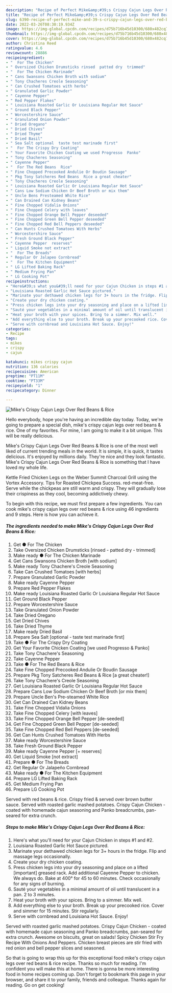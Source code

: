 ```yaml
---
description: "Recipe of Perfect Mike&amp;#39;s Crispy Cajun Legs Over Red Beans &amp;amp; Rice"
title: "Recipe of Perfect Mike&amp;#39;s Crispy Cajun Legs Over Red Beans &amp;amp; Rice"
slug: 6390-recipe-of-perfect-mike-and-39-s-crispy-cajun-legs-over-red-beans-and-amp-rice
date: 2022-03-26T08:30:19.934Z
image: https://img-global.cpcdn.com/recipes/d75b716b45d10300/680x482cq70/mikes-crispy-cajun-legs-over-red-beans-rice-recipe-main-photo.jpg
thumbnail: https://img-global.cpcdn.com/recipes/d75b716b45d10300/680x482cq70/mikes-crispy-cajun-legs-over-red-beans-rice-recipe-main-photo.jpg
cover: https://img-global.cpcdn.com/recipes/d75b716b45d10300/680x482cq70/mikes-crispy-cajun-legs-over-red-beans-rice-recipe-main-photo.jpg
author: Christina Reed
ratingvalue: 4.6
reviewcount: 28886
recipeingredient:
- "  For The Chicken"
- " Oversized Chicken Drumsticks rinsed  patted dry  trimmed"
- "  For The Chicken Marinade"
- " Cans Swansons Chicken Broth with sodium"
- " Tony Chacheres Creole Seasoning"
- " Can Crushed Tomatoes with herbs"
- " Granulated Garlic Powder"
- " Cayenne Pepper"
- " Red Pepper Flakes"
- " Louisiana Roasted Garlic Or Louisiana Regular Hot Sauce"
- " Ground Black Pepper"
- " Worcestershire Sauce"
- " Granulated Onion Powder"
- " Dried Oregano"
- " Dried Chives"
- " Dried Thyme"
- " Dried Basil"
- " Sea Salt optional  taste test marinade first"
- "  For The Crispy Dry Coating"
- " Your Favorite Chicken Coating we used Progresso  Panko"
- " Tony Chacheres Seasoning"
- " Cayenne Pepper"
- "  For The Red Beans  Rice"
- " Fine Chopped Precooked Andulie Or Boudin Sausage"
- " Pkg Tony Satcheres Red Beans  Rice a great cheater"
- " Tony Chacheres Creole Seasoning"
- " Louisiana Roasted Garlic Or Louisiana Regular Hot Sauce"
- " Cans Low Sodium Chicken Or Beef Broth or mix them"
- " Uncle Bens Presteamed White Rice"
- " Can Drained Can Kidney Beans"
- " Fine Chopped Vidalia Onions"
- " Fine Chopped Celery with leaves"
- " Fine Chopped Orange Bell Pepper deseeded"
- " Fine Chopped Green Bell Pepper deseeded"
- " Fine Chopped Red Bell Peppers deseeded"
- " Can Hunts Crushed Tomatoes With Herbs"
- " Worcestershire Sauce"
- " Fresh Ground Black Pepper"
- " Cayenne Pepper  reserves"
- " Liquid Smoke not extract"
- "  For The Breads"
- " Regular Or Jalapeo Cornbread"
- "  For The Kitchen Equipment"
- " LG Lifted Baking Rack"
- " Medium Frying Pan"
- " LG Cooking Pot"
recipeinstructions:
- "Here&#39;s what you&#39;ll need for your Cajun Chicken in steps #1 and #2."
- "Louisiana Roasted Garlic Hot Sauce pictured."
- "Marinate your dethawed chicken legs for 3+ hours in the fridge. Flip and massage legs occasionally."
- "Create your dry chicken coating."
- "Press chicken legs into your dry seasoning and place on a lifted [important] greased rack. Add additional Cayenne Pepper to chicken. We always do. Bake at 400° for 45 to 60 minutes. Check occasionally for any signs of burning."
- "Sauté your vegetables in a minimal amount of oil until translucent in a pan. 2 to 3 minutes."
- "Heat your broth with your spices. Bring to a simmer. Mix well."
- "Add everything else to your broth. Break up your precooked rice. Cover and simmer for 15 minutes. Stir regularly."
- "Serve with cornbread and Louisiana Hot Sauce. Enjoy!"
categories:
- Recipe
tags:
- mikes
- crispy
- cajun

katakunci: mikes crispy cajun 
nutrition: 136 calories
recipecuisine: American
preptime: "PT11M"
cooktime: "PT33M"
recipeyield: "1"
recipecategory: Dinner

---
```



![Mike&#39;s Crispy Cajun Legs Over Red Beans &amp; Rice](https://img-global.cpcdn.com/recipes/d75b716b45d10300/680x482cq70/mikes-crispy-cajun-legs-over-red-beans-rice-recipe-main-photo.jpg)

Hello everybody, hope you're having an incredible day today. Today, we're going to prepare a special dish, mike&#39;s crispy cajun legs over red beans &amp; rice. One of my favorites. For mine, I am going to make it a bit unique. This will be really delicious.

Mike&#39;s Crispy Cajun Legs Over Red Beans &amp; Rice is one of the most well liked of current trending meals in the world. It is simple, it is quick, it tastes delicious. It's enjoyed by millions daily. They're nice and they look fantastic. Mike&#39;s Crispy Cajun Legs Over Red Beans &amp; Rice is something that I have loved my whole life.

Kettle Fried Chicken Legs on the Weber Summit Charcoal Grill using the Vortex Accessory. Tips for Roasted Chickpea Success. red-meat-free. Serve while the chickpeas are still warm and crispy. They will gradually lose their crispiness as they cool, becoming addictively chewy.


To begin with this recipe, we must first prepare a few ingredients. You can cook mike&#39;s crispy cajun legs over red beans &amp; rice using 46 ingredients and 9 steps. Here is how you can achieve it.

<!--inarticleads1-->

##### The ingredients needed to make Mike&#39;s Crispy Cajun Legs Over Red Beans &amp; Rice:

1. Get  ● For The Chicken
1. Take  Oversized Chicken Drumsticks [rinsed - patted dry - trimmed]
1. Make ready  ● For The Chicken Marinade
1. Get  Cans Swansons Chicken Broth [with sodium]
1. Make ready  Tony Chachere&#39;s Creole Seasoning
1. Take  Can Crushed Tomatoes [with herbs]
1. Prepare  Granulated Garlic Powder
1. Make ready  Cayenne Pepper
1. Prepare  Red Pepper Flakes
1. Make ready  Louisiana Roasted Garlic Or Louisiana Regular Hot Sauce
1. Get  Ground Black Pepper
1. Prepare  Worcestershire Sauce
1. Take  Granulated Onion Powder
1. Take  Dried Oregano
1. Get  Dried Chives
1. Take  Dried Thyme
1. Make ready  Dried Basil
1. Prepare  Sea Salt [optional - taste test marinade first]
1. Take  ● For The Crispy Dry Coating
1. Get  Your Favorite Chicken Coating [we used Progresso &amp; Panko]
1. Take  Tony Chachere&#39;s Seasoning
1. Take  Cayenne Pepper
1. Take  ● For The Red Beans &amp; Rice
1. Take  Fine Chopped Precooked Andulie Or Boudin Sausage
1. Prepare  Pkg Tony Satcheres Red Beans &amp; Rice [a great cheater!]
1. Take  Tony Chachere&#39;s Creole Seasoning
1. Get  Louisiana Roasted Garlic Or Louisiana Regular Hot Sauce
1. Prepare  Cans Low Sodium Chicken Or Beef Broth [or mix them]
1. Prepare  Uncle Ben&#39;s Pre-steamed White Rice
1. Get  Can Drained Can Kidney Beans
1. Take  Fine Chopped Vidalia Onions
1. Take  Fine Chopped Celery [with leaves]
1. Take  Fine Chopped Orange Bell Pepper [de-seeded]
1. Get  Fine Chopped Green Bell Pepper [de-seeded]
1. Take  Fine Chopped Red Bell Peppers [de-seeded]
1. Get  Can Hunts Crushed Tomatoes With Herbs
1. Make ready  Worcestershire Sauce
1. Take  Fresh Ground Black Pepper
1. Make ready  Cayenne Pepper [+ reserves]
1. Get  Liquid Smoke [not extract]
1. Prepare  ● For The Breads
1. Get  Regular Or Jalapeño Cornbread
1. Make ready  ● For The Kitchen Equipment
1. Prepare  LG Lifted Baking Rack
1. Get  Medium Frying Pan
1. Prepare  LG Cooking Pot


Served with red beans &amp; rice. Crispy fried &amp; served over brown butter sauce. Served with roasted garlic mashed potatoes. Crispy Cajun Chicken - coated with homemade cajun seasoning and Panko breadcrumbs, pan-seared for extra crunch. 

<!--inarticleads2-->

##### Steps to make Mike&#39;s Crispy Cajun Legs Over Red Beans &amp; Rice:

1. Here&#39;s what you&#39;ll need for your Cajun Chicken in steps #1 and #2.
1. Louisiana Roasted Garlic Hot Sauce pictured.
1. Marinate your dethawed chicken legs for 3+ hours in the fridge. Flip and massage legs occasionally.
1. Create your dry chicken coating.
1. Press chicken legs into your dry seasoning and place on a lifted [important] greased rack. Add additional Cayenne Pepper to chicken. We always do. Bake at 400° for 45 to 60 minutes. Check occasionally for any signs of burning.
1. Sauté your vegetables in a minimal amount of oil until translucent in a pan. 2 to 3 minutes.
1. Heat your broth with your spices. Bring to a simmer. Mix well.
1. Add everything else to your broth. Break up your precooked rice. Cover and simmer for 15 minutes. Stir regularly.
1. Serve with cornbread and Louisiana Hot Sauce. Enjoy!


Served with roasted garlic mashed potatoes. Crispy Cajun Chicken - coated with homemade cajun seasoning and Panko breadcrumbs, pan-seared for extra crunch. Awesome on biscuits, great on salads! Spicy Chicken Stir Fry Recipe With Onions And Peppers. Chicken breast pieces are stir fried with red onion and bell pepper slices and seasoned. 

So that is going to wrap this up for this exceptional food mike&#39;s crispy cajun legs over red beans &amp; rice recipe. Thanks so much for reading. I'm confident you will make this at home. There is gonna be more interesting food in home recipes coming up. Don't forget to bookmark this page in your browser, and share it to your family, friends and colleague. Thanks again for reading. Go on get cooking!
